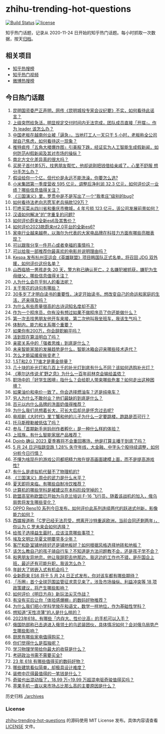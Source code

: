 # zhihu-trending-hot-questions

[![Build Status](https://github.com/justjavac/zhihu-trending-hot-questions/workflows/ci/badge.svg?branch=master)](https://github.com/justjavac/zhihu-trending-hot-questions/actions)
[![license](https://img.shields.io/github/license/justjavac/zhihu-trending-hot-questions)](https://github.com/justjavac/zhihu-trending-hot-questions/blob/master/LICENSE)

知乎热门话题，记录从 2020-11-24
日开始的知乎热门话题。每小时抓取一次数据，按天[归档](./archives)。

## 相关项目

- [知乎热搜榜](https://github.com/justjavac/zhihu-trending-top-search)
- [知乎热门视频](https://github.com/justjavac/zhihu-trending-hot-video)
- [微博热搜榜](https://github.com/justjavac/weibo-trending-hot-search)

## 今日热门话题

<!-- BEGIN -->
<!-- 最后更新时间 Thu May 25 2023 03:08:23 GMT+0800 (China Standard Time) -->

1. [昆明国资委严正声明，网传《昆明城投专家会议纪要》不实，如何看待此谣言？](https://www.zhihu.com/question/602731493)
1. [上级突然给急活，明显规定交付时间内无法完成，团队成员直接「开摆」，作为 leader 该怎么办？](https://www.zhihu.com/question/600582451)
1. [中国老板在越南创业被「逼急」，当地打工人一天只干 5 小时，老板称全公司就自己焦虑，如何看待这一现象？](https://www.zhihu.com/question/602583308)
1. [推特疯传「五角大楼爆炸图」引美股下跌，经证实为人工智能生成假新闻，如何防范AI假新闻及其对市场的操纵？](https://www.zhihu.com/question/602743877)
1. [南北方文化差异真的很大吗？](https://www.zhihu.com/question/24840407)
1. [买房子首付差5万，找男朋友帮忙，他却说刚把钱借给亲戚了，心里不舒服 想分手怎么办？](https://www.zhihu.com/question/597857302)
1. [假设给你一个亿，但代价是永远不能洗澡，你要怎么选?](https://www.zhihu.com/question/601957073)
1. [小米集团第一季度营收 595 亿元，调整后净利润 32.3 亿元，如何评价这一业绩？哪些信息值得关注？](https://www.zhihu.com/question/602792295)
1. [《三国演义》里，罗贯中是不是写出了一个“我孝庄”级别的bug?](https://www.zhihu.com/question/602240030)
1. [如何看待法老向志愿军老兵捐款129万？](https://www.zhihu.com/question/602746936)
1. [叮咚买菜从四川省和重庆市撤城，4 年亏损 123 亿元，该公司发展前景如何？](https://www.zhihu.com/question/602556355)
1. [汉语如何解决"的"字重复的问题?](https://www.zhihu.com/question/592716552)
1. [如何评价蔚来全新es6及其售价？](https://www.zhihu.com/question/602859758)
1. [如何评价2023款蔚来nt2.0平台的全新es6?](https://www.zhihu.com/question/596846542)
1. [家电行业越来越卷，以海尔为代表的大家电品牌在科技力方面有哪些亮眼表现？](https://www.zhihu.com/question/602719626)
1. [可以跟我分享一件开心或者幸福的事情吗？](https://www.zhihu.com/question/602863136)
1. [可以给我一部推荐你最喜欢的电影并说明理由吗？](https://www.zhihu.com/question/602087352)
1. [Kespa 发布杭州亚运会《英雄联盟》项目韩国队正式名单，将召回 JDG 双外援，如何评价这份名单？](https://www.zhihu.com/question/602794807)
1. [山西临猗一男孩走失 20 天，警方称已确认死亡，2 名嫌犯被抓获，嫌犯为生母继父，哪些信息值得关注？](https://www.zhihu.com/question/602707279)
1. [人为什么会在乎别人的看法呢？](https://www.zhihu.com/question/599911419)
1. [关于带花的诗句有哪些？](https://www.zhihu.com/question/602506661)
1. [30多岁了才明白读书的重要性，决定开始读书，想改变自己的命运和家庭的生活，还来得及吗？](https://www.zhihu.com/question/602300738)
1. [为什么有些质量很高的古诗词知名度却不高?](https://www.zhihu.com/question/602088869)
1. [作为一个程序员，你有没有想过如果不做程序员了你还能做什么？](https://www.zhihu.com/question/390635068)
1. [第一次去找男朋友他开车来接，第二次他叫我坐班车，我该生气吗？](https://www.zhihu.com/question/597592040)
1. [体制内，能力和关系哪个重要？](https://www.zhihu.com/question/600782623)
1. [如果你有200万，你会辞职躺平吗？](https://www.zhihu.com/question/601684334)
1. [活到现在算活明白了吗？](https://www.zhihu.com/question/602494391)
1. [亲密关系中的「强者思维」到底是什么？](https://www.zhihu.com/question/599384265)
1. [未来智能家居的发展趋势是什么，智能冰箱会迎来哪些技术迭代？](https://www.zhihu.com/question/601165212)
1. [怎么才能延缓皮肤变老？](https://www.zhihu.com/question/599087723)
1. [1.5T和2.0 T?谁才是黄金排量？](https://www.zhihu.com/question/601802657)
1. [几十块的补光灯和几百上千的补光灯到底有什么不同？该如何选购补光灯？](https://www.zhihu.com/question/597685672)
1. [《塞尔达传说:旷野之息》为什么一百年前林克会输给盖侬？](https://www.zhihu.com/question/341978852)
1. [职场中的「好学生困境」指什么？会给职人带来哪些危害？如何走出这种困境？](https://www.zhihu.com/question/602703141)
1. [如果油价和电价一致了，你会选择燃油车？还是纯电车？](https://www.zhihu.com/question/600664423)
1. [穷人为什么不敢创业？他们最缺的到底是什么？](https://www.zhihu.com/question/600497074)
1. [百元以内什么品牌的洗面奶值得推荐？](https://www.zhihu.com/question/595868445)
1. [为什么我们总想着长大，可长大后却总是怀念过去呢?](https://www.zhihu.com/question/602554408)
1. [电视剧《大时代》里丁蟹和他的儿子为什么一定要跳楼，跑路是否可行？](https://www.zhihu.com/question/547944704)
1. [托马斯穆勒被低估了吗？](https://www.zhihu.com/question/592055679)
1. [参与「首期新手爸妈创作者孵化」是一种什么样的体验？](https://www.zhihu.com/question/601704344)
1. [上班族，有什么智能家居产品推荐？](https://www.zhihu.com/question/585678934)
1. [Doinb 确认 2023 夏季赛将不会重回赛场，他是打算主播干到底了吗？](https://www.zhihu.com/question/602637065)
1. [5 月 24 日沪指跳空跌 1.28% 失守年线，大金融、中字头个股持续调整，如何分析今日行情？](https://www.zhihu.com/question/602716907)
1. [不懂为啥现在的游戏公司都把精力放在提高画面建模上面，而不是提高游戏性?](https://www.zhihu.com/question/585892816)
1. [有什么是虚拟机代替不了物理机的?](https://www.zhihu.com/question/597191752)
1. [《三国演义》周仓的武力是什么水平？](https://www.zhihu.com/question/584747106)
1. [夏天即将来临，有哪些自制冷饮推荐？](https://www.zhihu.com/question/596814675)
1. [计算机的哪些学科是被建议在本科阶段学掉的？](https://www.zhihu.com/question/595969891)
1. [欧盟高官称欧盟已开始为乌克兰培训 F-16 飞行员，随着该战机的加入，俄乌局势将发生哪些变化？](https://www.zhihu.com/question/602713715)
1. [OPPO Reno10 系列今日发布，如何评价此系列连续两代的跃进式创新，影像能力如何？](https://www.zhihu.com/question/602745426)
1. [西媒报道称「C罗已经无法忍受，想离开沙特重返欧洲，当前合同还剩两年」，你认为 C 罗未来会如何选择？](https://www.zhihu.com/question/602702348)
1. [给孩子选择益生菌时，应该注意哪些事项？](https://www.zhihu.com/question/540769389)
1. [埃及文明比华夏文明要早多少年？](https://www.zhihu.com/question/290319063)
1. [客厅和卧室铺地砖好还是铺地板好？如何根据风格选择地砖和地板？](https://www.zhihu.com/question/594600342)
1. [该怎么教自己的孩子骑自行车？不知道是方法问题教不会，还是孩子学不会？](https://www.zhihu.com/question/406912919)
1. [和男朋友异地恋，他让我辞职去他那边，我这边的工作也不错，是在国企上班，最近还有可能升职，我该怎么办？](https://www.zhihu.com/question/600243387)
1. [年龄大了转嵌入式有机会吗？](https://www.zhihu.com/question/602535639)
1. [全新蔚来 ES6 将于 5 月 24 日正式发布，你对该车都有哪些期待？](https://www.zhihu.com/question/601279677)
1. [「币圈」首个全球范围监管征求意见来了，涉及市场操纵、利益冲突等 18 项政策建议，将产生哪些影响？](https://www.zhihu.com/question/602728211)
1. [如何评价《明日方舟》新玩法尖灭作战？](https://www.zhihu.com/question/602444453)
1. [有没有买后让你「体验感爆棚」的数码好物推荐？](https://www.zhihu.com/question/597055948)
1. [为什么我们把小学科学放在和语文，数学一样地位，作为基础性学科？](https://www.zhihu.com/question/601071518)
1. [想知道“天性凉薄”的人是什么样的？](https://www.zhihu.com/question/428775134)
1. [2023年618，有哪些「内存大、性价比高」的手机可以入手？](https://www.zhihu.com/question/602748458)
1. [俄国防部称已击退进入俄领土的乌武装团伙，具体情况如何？会对俄乌局势产生哪些影响？](https://www.zhihu.com/question/602707617)
1. [厨房有哪些家电值得购买？](https://www.zhihu.com/question/473540410)
1. [你们觉得什么是孤独呢？](https://www.zhihu.com/question/601302195)
1. [学习物理学带给你最大的收获是什么？](https://www.zhihu.com/question/600336741)
1. [考研政治书需不需要买全?](https://www.zhihu.com/question/596386472)
1. [23 年 618 有哪些值得买的数码好物？](https://www.zhihu.com/question/597409955)
1. [哪些建筑看似简单，却极具设计难度？](https://www.zhihu.com/question/601869467)
1. [装修中花得最值得的一笔钱是什么？](https://www.zhihu.com/question/597604928)
1. [奇骏也出混动版了，18.99 万~19.99 万超混电驱奇骏值得买吗？](https://www.zhihu.com/question/602717369)
1. [苹果手机一直以来市场占比那么高的主要原因是什么？](https://www.zhihu.com/question/601912633)

<!-- END -->

历史归档 [./archives](./archives)

### License

[zhihu-trending-hot-questions](https://github.com/justjavac/zhihu-trending-hot-questions)
的源码使用 MIT License 发布。具体内容请查看 [LICENSE](./LICENSE) 文件。
